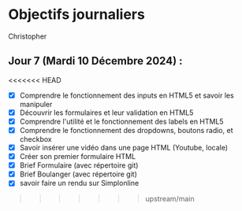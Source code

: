 # Objectifs journaliers

Christopher

## Jour 7 (Mardi 10 Décembre 2024) :

<<<<<<< HEAD
- [x] Comprendre le fonctionnement des inputs en HTML5 et savoir les manipuler
- [x] Découvrir les formulaires et leur validation en HTML5
- [x] Comprendre l'utilité et le fonctionnement des labels en HTML5
- [x] Comprendre le fonctionnement des dropdowns, boutons radio, et checkbox
- [x] Savoir insérer une vidéo dans une page HTML (Youtube, locale)
- [x] Créer son premier formulaire HTML
- [x] Brief Formulaire (avec répertoire git)
- [x] Brief Boulanger  (avec répertoire git)
- [x] savoir faire un rendu sur Simplonline
>>>>>>> upstream/main

